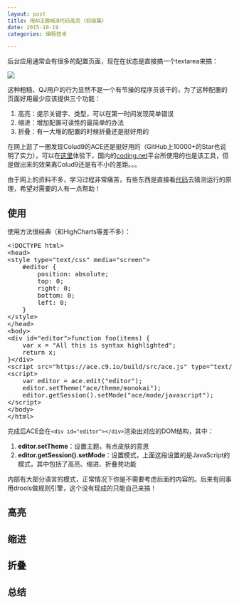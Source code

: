 ```yaml
---
layout: post
title: 用ACE做WEB代码高亮（初级篇）
date: 2015-10-19
categories: 编程技术

---
```


后台应用通常会有很多的配置页面，现在在状态是直接搞一个textarea来搞：

![](http://7xiz10.com1.z0.glb.clouddn.com/ACE-1.PNG)

这种粗糙、QJ用户的行为显然不是一个有节操的程序员该干的，为了这种配置的页面好用最少应该提供三个功能：

1. 高亮：提示关键字、类型，可以在第一时间发现简单错误
2. 缩进：增加配置可读性的最简单的办法
3. 折叠：有一大堆的配置的时候折叠还是挺好用的

在网上逛了一圈发现Colud9的ACE还是挺好用的（GitHub上10000+的Star也说明了实力），可以在[这里](https://ace.c9.io/build/kitchen-sink.html)体验下，国内的[coding.net](https://coding.net/)平台所使用的也是该工具，但是做出来的效果离Colud9还是有不小的差距。。。

由于网上的资料不多，学习过程非常痛苦，有些东西是直接看[代码](https://github.com/ajaxorg/ace)去猜测运行的原理，希望对需要的人有一点帮助！

## 使用

使用方法很经典（和HighCharts等差不多）：

<pre class="prettyprint">
&lt;!DOCTYPE html&gt;
&lt;head&gt;
&lt;style type="text/css" media="screen"&gt;
    #editor {
        position: absolute;
        top: 0;
        right: 0;
        bottom: 0;
        left: 0;
    }
&lt;/style&gt;
&lt;/head&gt;
&lt;body&gt;
&lt;div id="editor"&gt;function foo(items) {
    var x = "All this is syntax highlighted";
    return x;
}&lt;/div&gt;
&lt;script src="https://ace.c9.io/build/src/ace.js" type="text/javascript" charset="utf-8"&gt;&lt;/script&gt;
&lt;script&gt;
    var editor = ace.edit("editor");
    editor.setTheme("ace/theme/monokai");
	editor.getSession().setMode("ace/mode/javascript");
&lt;/script&gt;
&lt;/body&gt;
&lt;/html&gt;
</pre>

完成后ACE会在`<div id="editor"></div>`渲染出对应的DOM结构，其中：

1. **editor.setTheme**：设置主题，有点皮肤的意思
2. **editor.getSession().setMode**：设置模式，上面这段设置的是JavaScript的模式，其中包括了高亮、缩进、折叠凳功能

内部有大部分语言的模式，正常情况下你是不需要考虑后面的内容的。后来有同事用drools做规则引擎，这个没有现成的只能自己来搞！

## 高亮



## 缩进



## 折叠





## 总结



















